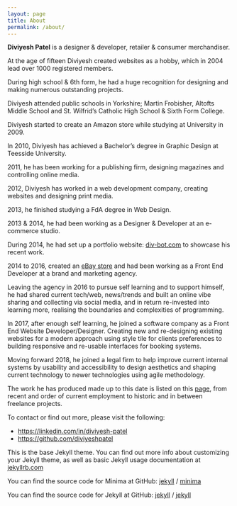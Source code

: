 ```yaml
---
layout: page
title: About
permalink: /about/
---
```


<p><strong>Diviyesh Patel</strong>&nbsp;is a designer &amp; developer, retailer &amp; consumer merchandiser.</p>
<p>At the age of fifteen Diviyesh created websites as a hobby, which in 2004 lead over 1000 registered members.</p>
<p>During high school &amp; 6th form, he had a huge recognition for designing and making numerous outstanding projects.</p>
<p>Diviyesh attended public schools in Yorkshire; Martin Frobisher, Altofts Middle School and St. Wilfrid’s Catholic High School &amp; Sixth Form College.</p>
<p>Diviyesh started to create an Amazon store while studying at University in 2009.</p>
<p>In 2010, Diviyesh has achieved a Bachelor’s degree in Graphic Design at Teesside University.</p>
<p>2011, he has been working for a publishing firm, designing magazines and controlling online media.</p>
<p>2012, Diviyesh has worked in a web development company, creating websites and designing print media.</p>
<p>2013, he finished studying a FdA degree in Web Design.</p>
<p>2013 &amp; 2014, he had been working as a Designer &amp; Developer at an&nbsp;e-commerce studio.</p>
<p>During 2014, he had set up a portfolio website: <a title="www.div-bot.com" href="https://div-bot.com">div-bot.com</a> to showcase his recent work.</p>
<p>2014 to 2016, created an <a title="www.dpstore.co.uk" href="https://dpstore.co.uk">eBay store</a> and had been working as a Front End Developer at a brand and marketing agency.</p>
<p>Leaving the agency in 2016 to pursue self learning and to support himself, he had shared current tech/web, news/trends and built an online vibe sharing and collecting via social media, and in return re-invested into learning more, realising the boundaries and complexities of programming.</p>
<p>In 2017, after enough self learning, he joined a software company as a Front End Website Developer/Designer. Creating new and re-designing existing websites for a modern approach using style tile for clients preferences to building responsive and re-usable interfaces for booking systems.</p>
<p>Moving forward 2018, he joined a legal firm to help improve current internal systems by usability and accessibility to design aesthetics and shaping current technology to newer technologies using agile methodology.</p>
<p>The work he has produced made up to this date is listed on this <a title="List of websites" href="/list-of-websites">page</a>, from recent and order of current employment to historic and in between freelance projects.</p>
<p>To contact or find out more, please visit the following:</p>
<ul>
<li><a title="LinkedIn Profile" href="http://linkedin.com/in/diviyesh-patel">https://linkedin.com/in/diviyesh-patel</a></li>
<li><a title="GitHub Profile" href="https://github.com/diviyeshpatel">https://github.com/diviyeshpatel</a></li>
</ul>

This is the base Jekyll theme. You can find out more info about customizing your Jekyll theme, as well as basic Jekyll usage documentation at [jekyllrb.com](https://jekyllrb.com/)

You can find the source code for Minima at GitHub:
[jekyll][jekyll-organization] /
[minima](https://github.com/jekyll/minima)

You can find the source code for Jekyll at GitHub:
[jekyll][jekyll-organization] /
[jekyll](https://github.com/jekyll/jekyll)


[jekyll-organization]: https://github.com/jekyll
